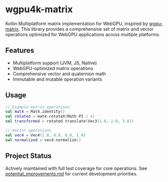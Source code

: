 # wgpu4k-matrix

Kotlin Multiplatform matrix implementation for WebGPU, inspired by [wgpu-matrix](https://github.com/greggman/wgpu-matrix). This library provides a comprehensive set of matrix and vector operations optimized for WebGPU applications across multiple platforms.

## Features
- Multiplatform support (JVM, JS, Native)
- WebGPU-optimized matrix operations
- Comprehensive vector and quaternion math
- Immutable and mutable operation variants


## Usage
```kotlin
// Example matrix operations
val mat4 = Mat4.identity()
val rotated = mat4.rotateX(Math.PI / 4)
val transformed = rotated.translate(Vec3(1.0, 2.0, 3.0))

// Vector operations
val vec4 = Vec4(1.0, 0.0, 0.0, 1.0)
val normalized = vec4.normalize()
```

## Project Status
Actively maintained with full test coverage for core operations. See [potential_improvements.md](src/commonMain/kotlin/io/github/natanfudge/wgpu4k/matrix/potential_improvements.md) for current development priorities.